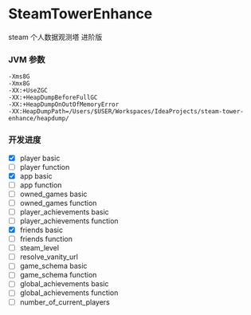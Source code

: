 # SteamTowerEnhance


steam 个人数据观测塔 进阶版

### JVM 参数
```text
-Xms8G 
-Xmx8G
-XX:+UseZGC
-XX:+HeapDumpBeforeFullGC
-XX:+HeapDumpOnOutOfMemoryError
-XX:HeapDumpPath=/Users/$USER/Workspaces/IdeaProjects/steam-tower-enhance/heapdump/
```

### 开发进度

- [x] player basic
- [ ] player function
- [x] app basic
- [ ] app function
- [ ] owned_games basic
- [ ] owned_games function
- [ ] player_achievements basic
- [ ] player_achievements function
- [x] friends basic
- [ ] friends function
- [ ] steam_level
- [ ] resolve_vanity_url
- [ ] game_schema basic
- [ ] game_schema function
- [ ] global_achievements basic
- [ ] global_achievements function
- [ ] number_of_current_players